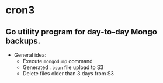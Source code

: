 # cron3
## Go utility program for day-to-day Mongo backups.
* General idea:
  * Execute `mongodump` command
  * Generated `.bson` file upload to S3
  * Delete files older than 3 days from S3

